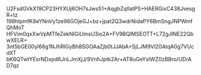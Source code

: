 U2FsdGVkX19CP23HYXUj6OH7sJws51+AqgbZqIlatPS+HAERGixC438JvesgR+tz
198hIpmfK8eYNnVy1ze98GOjeGJ+bz+jpat2Q3wdrNidaPY6BmSngJNPWmfQhMoT
HFVim0qxXwVpMTfeZekNlGiUmsU3io2A+FV9BQlMSEOTT+L72gJlNE22QbwXELR+
3nt5bGE00yl66g1NJhRlGyBh8SGOAaZjb0tJJAbA+SjLJM9Vl20AtqA0g7VUcdXT
bK6QTwtYEsrNDxpd6JnLJmXjJ/9VnhJptk2Ar+AT8uGeYxlWZ0zBBro/UDrAD7qz
